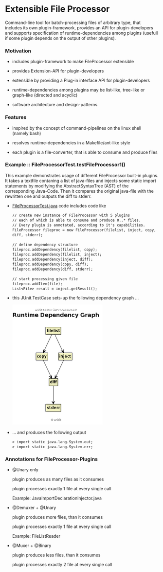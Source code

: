 # Extensible File Processor

Command-line tool for batch-processing files of arbitrary type, that includes its own plugin-framework, provides an API for plugin-developers and supports specification of runtime-dependencies among plugins (usefull if some plugin depends on the output of other plugins).


### Motivation

- includes plugin-framework to make FileProcessor extensible

- provides Extension-API for plugin-developers

- extensible by providing a Plug-in interface API for plugin-developers

- runtime-dependencies among plugins may be list-like, tree-like or graph-like (directed and acyclic)

- software architecture and design-patterns


### Features

- inspired by the concept of command-pipelines on the linux shell (namely bash)

- resolves runtime-dependencies in a Makefile/ant-like style

- each plugin is a file-converter, that is able to consume and produce files


### Example :: FileProcessorTest.testFileProcessor1()

This example demonstrates usage of different FileProcessor built-in plugins. It takes a textfile contaning a list of java-files and injects some static import statements by modifying the AbstractSyntaxTree (AST) of the corresponding Java-Code. Then it compares the original java-file with the rewritten one and outputs the diff to stderr.

- [FileProcessorTest.java](src/anblt/tests/FileProcessorTest.java) code includes code like

    ```
    // create new instance of FileProcessor with 5 plugins
    // each of which is able to consume and produce 0..* files.
    // Every plugin is annotated, according to it's capabilities.
    FileProcessor fileproc = new FileProcessor(filelist, inject, copy, diff, stderr);

    // define dependency structure
    fileproc.addDependency(filelist, copy);
    fileproc.addDependency(filelist, inject);
    fileproc.addDependency(inject, diff);
    fileproc.addDependency(copy, diff);
    fileproc.addDependency(diff, stderr);

    // start processing given file
    fileproc.addItem(file);
    List<File> result = inject.getResult();    
    ```

- this JUnit.TestCase sets-up the following dependency graph …

  ![DependencyGraph](https://raw.githubusercontent.com/anblt/extensible-file-processor/master/docs/FileProcessorTest.png)

- … and produces the following output

    ```
    > import static java.lang.System.out;
    > import static java.lang.System.err;
    ```


### Annotations for FileProcessor-Plugins

- @Unary only

  plugin produces as many files as it consumes

  plugin processes exactly 1 file at every single call

  Example: JavaImportDeclarationInjector.java

- @Demuxer + @Unary

  plugin produces more files, than it consumes

  plugin processes exactly 1 file at every single call

  Example: FileListReader

- @Muxer + @Binary

  plugin produces less files, than it consumes

  plugin processes exactly 2 file at every single call



